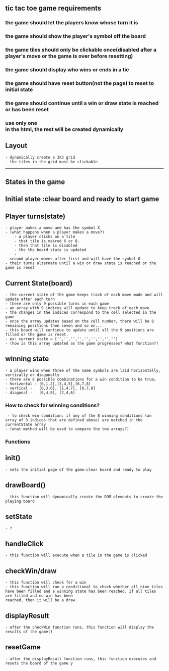 ## tic tac toe game requirements

### the game should let the players know whose turn it is
### the game should show the player's symbol off the board
### the game tiles should only be clickable once(disabled after a player's move or the game is over before resetting)
### the game should display who wins or ends in a tie
### the game should have reset button(not the page) to reset to initial state
### the game should continue until a win or draw state is reached or has been reset
### use only one <div> in the html, the rest will be created dynamically

## Layout
    - dynamically create a 3X3 grid 
    - the tiles in the grid must be clickable
--- 

## States in the game
## Initial state :clear board and ready to start game
## Player turns(state)
    - player makes a move and has the symbol X
    - (what happens when a player makes a move?)
        - a player clicks on a tile
        - that tile is makred X or O.
        - then that tile is disabled
        - the the board state is updated
        -       
    - second player moves after first and will have the symbol O
    - their turns alternate until a win or draw state is reached or the game is reset

## Current State(board)
    - the current state of the game keeps track of each move made and will update after each turn
    - there are only 9 possible turns in each game
    - an array with 9 indices will update to keep track of each move
    - the changes in the indices correspond to the cell selected in the game
    - once the array updates based on the cell number, there will be 8 remaining positions then seven and so on...
    - this board will continue to update until all the 9 positions are filled or the game is reset.
    - ex: current state = ['','','','','','','','','']
    - (how is this array updated as the game progresses? what function?)
    

## winning state
    - a player wins when three of the same symbols are laid horizontally, vertically or diagonally
    - there are 8 possible combinations for a win condition to be true;
    - horizontal - [0,1,2],[3,4,5],[6,7,8]
    - vertical -   [0,3,6], [1,4,7], [6,7,8]
    - diagonal -   [0,4,8], [2,4,6]
### How to check for winning conditions?
     - to check win condition: if any of the 8 winning conditions (an array of 3 indices that are defined above) are matched in the currentState array
    - (what method will be used to compare the two arrays?)

### Functions
## init()
    - sets the initial page of the game:clear board and ready to play

## drawBoard()
    - this function will dynamically create the DOM elements to create the playing board
## setState
    - ?
## handleClick
    - this function will execute when a tile in the game is clicked
## checkWin/draw
    - this function will check for a win
    - this function will run a conditional to check whether all nine tiles have been filled and a winning state has been reached. If all tiles are filled and no win has been
    reached, then it will be a draw.
## displayResult
    - after the checkWin function runs, this function will display the results of the game()
## resetGame
    - after the displayResult function runs, this function executes and resets the board of the game y